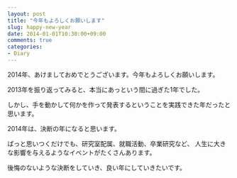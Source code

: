 ```yaml
---
layout: post
title: "今年もよろしくお願いします"
slug: happy-new-year
date: 2014-01-01T10:30:00+09:00
comments: true
categories: 
- Diary
---
```


2014年、あけましておめでとうございます。今年もよろしくお願いします。

2013年を振り返ってみると、本当にあっという間に過ぎた1年でした。

しかし、手を動かして何かを作って発表するということを実践できた年だったと思います。

2014年は、決断の年になると思います。

ぱっと思いつくだけでも、研究室配属、就職活動、卒業研究など、
人生に大きな影響を与えるようなイベントがたくさんあります。

後悔のないような決断をしていき、良い年にしていきたいです。
